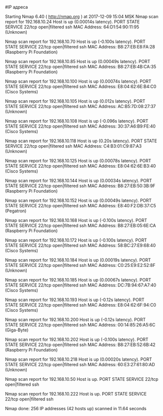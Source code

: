 #IP адреса <a name="99"></a>

Starting Nmap 6.40 ( http://nmap.org ) at 2017-12-09 15:04 MSK
Nmap scan report for 192.168.10.24
Host is up (0.00014s latency).
PORT   STATE         SERVICE
22/tcp open|filtered ssh
MAC Address: 64:D1:54:90:11:95 (Unknown)

Nmap scan report for 192.168.10.70
Host is up (-0.100s latency).
PORT   STATE         SERVICE
22/tcp open|filtered ssh
MAC Address: B8:27:EB:E8:FA:28 (Raspberry Pi Foundation)

Nmap scan report for 192.168.10.85
Host is up (0.00049s latency).
PORT   STATE         SERVICE
22/tcp open|filtered ssh
MAC Address: B8:27:EB:4B:CA:35 (Raspberry Pi Foundation)

Nmap scan report for 192.168.10.100
Host is up (0.00074s latency).
PORT   STATE         SERVICE
22/tcp open|filtered ssh
MAC Address: E8:04:62:6E:B4:C0 (Cisco Systems)

Nmap scan report for 192.168.10.105
Host is up (0.012s latency).
PORT   STATE         SERVICE
22/tcp open|filtered ssh
MAC Address: AC:B5:7D:08:27:37 (Unknown)

Nmap scan report for 192.168.10.108
Host is up (-0.096s latency).
PORT   STATE         SERVICE
22/tcp open|filtered ssh
MAC Address: 30:37:A6:B9:FE:40 (Cisco Systems)

Nmap scan report for 192.168.10.118
Host is up (0.20s latency).
PORT   STATE         SERVICE
22/tcp open|filtered ssh
MAC Address: C4:B3:01:C9:87:A3 (Unknown)

Nmap scan report for 192.168.10.125
Host is up (0.00078s latency).
PORT   STATE         SERVICE
22/tcp open|filtered ssh
MAC Address: E8:04:62:6E:B3:40 (Cisco Systems)

Nmap scan report for 192.168.10.144
Host is up (0.00034s latency).
PORT   STATE         SERVICE
22/tcp open|filtered ssh
MAC Address: B8:27:EB:50:3B:9F (Raspberry Pi Foundation)

Nmap scan report for 192.168.10.152
Host is up (0.00049s latency).
PORT   STATE         SERVICE
22/tcp open|filtered ssh
MAC Address: E8:40:F2:DB:37:C5 (Pegatron)

Nmap scan report for 192.168.10.168
Host is up (-0.100s latency).
PORT   STATE         SERVICE
22/tcp open|filtered ssh
MAC Address: B8:27:EB:05:6E:CA (Raspberry Pi Foundation)

Nmap scan report for 192.168.10.172
Host is up (-0.100s latency).
PORT   STATE         SERVICE
22/tcp open|filtered ssh
MAC Address: 58:BC:27:E9:68:40 (Cisco Systems)

Nmap scan report for 192.168.10.184
Host is up (0.00019s latency).
PORT   STATE         SERVICE
22/tcp open|filtered ssh
MAC Address: C0:25:E9:E2:52:8F (Unknown)

Nmap scan report for 192.168.10.185
Host is up (0.00067s latency).
PORT   STATE         SERVICE
22/tcp open|filtered ssh
MAC Address: DC:7B:94:67:A7:40 (Cisco Systems)

Nmap scan report for 192.168.10.193
Host is up (-0.12s latency).
PORT   STATE         SERVICE
22/tcp open|filtered ssh
MAC Address: E8:04:62:6F:94:C0 (Cisco Systems)

Nmap scan report for 192.168.10.200
Host is up (-0.12s latency).
PORT   STATE         SERVICE
22/tcp open|filtered ssh
MAC Address: 00:14:85:26:A5:6C (Giga-Byte)

Nmap scan report for 192.168.10.202
Host is up (-0.100s latency).
PORT   STATE         SERVICE
22/tcp open|filtered ssh
MAC Address: B8:27:EB:52:6B:42 (Raspberry Pi Foundation)

Nmap scan report for 192.168.10.218
Host is up (0.00020s latency).
PORT   STATE         SERVICE
22/tcp open|filtered ssh
MAC Address: 60:E3:27:61:80:AD (Unknown)

Nmap scan report for 192.168.10.50
Host is up.
PORT   STATE         SERVICE
22/tcp open|filtered ssh

Nmap scan report for 192.168.10.222
Host is up.
PORT   STATE         SERVICE
22/tcp open|filtered ssh

Nmap done: 256 IP addresses (42 hosts up) scanned in 11.64 seconds
